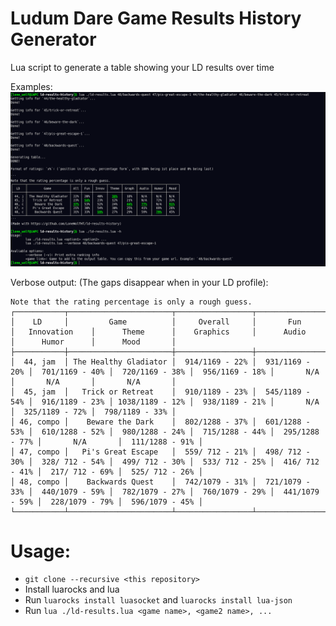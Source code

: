 # Ludum Dare Game Results History Generator
Lua script to generate a table showing your LD results over time

Examples:
![Screenshot](screenshot.png)

Verbose output:
(The gaps disappear when in your LD profile):
```
Note that the rating percentage is only a rough guess.
┌───────────┬───────────────────────┬─────────────────┬─────────────────┬─────────────────┬─────────────────┬─────────────────┬─────────────────┬─────────────────┬─────────────────┐
│    LD     │         Game          │     Overall     │       Fun       │   Innovation    │      Theme      │    Graphics     │      Audio      │      Humor      │      Mood       │
├───────────┼───────────────────────┼─────────────────┼─────────────────┼─────────────────┼─────────────────┼─────────────────┼─────────────────┼─────────────────┼─────────────────┤
│  44, jam  │ The Healthy Gladiator │  914/1169 - 22% │  931/1169 - 20% │  701/1169 - 40% │  720/1169 - 38% │  956/1169 - 18% │       N/A       │       N/A       │       N/A       │
│  45, jam  │   Trick or Retreat    │  910/1189 - 23% │  545/1189 - 54% │  916/1189 - 23% │ 1038/1189 - 12% │  938/1189 - 21% │       N/A       │  325/1189 - 72% │  798/1189 - 33% │
│ 46, compo │    Beware the Dark    │  802/1288 - 37% │  601/1288 - 53% │  610/1288 - 52% │  980/1288 - 24% │  715/1288 - 44% │  295/1288 - 77% │       N/A       │  111/1288 - 91% │
│ 47, compo │   Pi's Great Escape   │  559/ 712 - 21% │  498/ 712 - 30% │  328/ 712 - 54% │  499/ 712 - 30% │  533/ 712 - 25% │  416/ 712 - 41% │  217/ 712 - 69% │  525/ 712 - 26% │
│ 48, compo │    Backwards Quest    │  742/1079 - 31% │  721/1079 - 33% │  440/1079 - 59% │  782/1079 - 27% │  760/1079 - 29% │  441/1079 - 59% │  228/1079 - 79% │  596/1079 - 45% │
└───────────┴───────────────────────┴─────────────────┴─────────────────┴─────────────────┴─────────────────┴─────────────────┴─────────────────┴─────────────────┴─────────────────┘
```

# Usage:
* `git clone --recursive <this repository>`
* Install luarocks and lua
* Run `luarocks install luasocket` and `luarocks install lua-json`
* Run `lua ./ld-results.lua <game name>, <game2 name>, ...`

